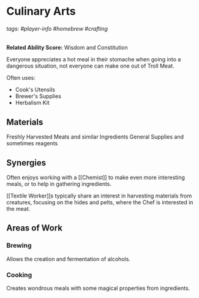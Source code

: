 # Culinary Arts
###### tags: #player-info #homebrew #crafting
**Related Ability Score:** Wisdom and Constitution

Everyone appreciates a hot meal in their stomache when going into a dangerous situation, not everyone can make one out of Troll Meat.

Often uses:

- Cook's Utensils
- Brewer's Supplies
- Herbalism Kit

## Materials
Freshly Harvested Meats and similar Ingredients
General Supplies and sometimes reagents

## Synergies
Often enjoys working with a [[Chemist]] to make even more interesting meals, or to help in gathering ingredients.

[[Textile Worker]]s typically share an interest in harvesting materials from creatures, focusing on the hides and pelts, where the Chef is interested in the meat.

## Areas of Work

### Brewing
Allows the creation and fermentation of alcohols.

### Cooking
Creates wondrous meals with some magical properties from ingredients.

